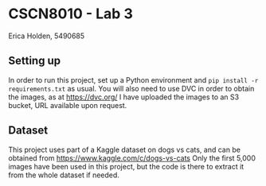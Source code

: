 # CSCN8010 - Lab 3
Erica Holden, 5490685

## Setting up
In order to run this project, set up a Python environment and ```pip install -r requirements.txt``` as usual. You will also need to use DVC in order to obtain the images, as at https://dvc.org/  I have uploaded the images to an S3 bucket, URL available upon request.

## Dataset
This project uses part of a Kaggle dataset on dogs vs cats, and can be obtained from https://www.kaggle.com/c/dogs-vs-cats Only the first 5,000 images have been used in this project, but the code is there to extract it from the whole dataset if needed.